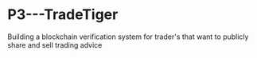 # P3---TradeTiger
Building a blockchain verification system for trader's that want to publicly share and sell trading advice
